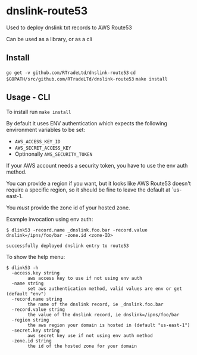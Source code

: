 # dnslink-route53

Used to deploy dnslink txt records to AWS Route53

Can be used as a library, or as a cli

## Install

`go get -v github.com/RTradeLtd/dnslink-route53`
`cd $GOPATH/src/github.com/RTradeLTd/dnslink-route53`
`make install`

## Usage - CLI

To install run `make install`

By default it uses ENV authentication which expects the following environment variables to be set:

* `AWS_ACCESS_KEY_ID`
* `AWS_SECRET_ACCESS_KEY`
* Optinonally `AWS_SECURITY_TOKEN`

If your AWS account needs a security token, you have to use the env auth method.

You can provide a region if you want, but it looks like AWS Route53 doesn't require a specific region, so it should be fine to leave the default at `us-east-1.

You *must* provide the zone id of your hosted zone.

Example invocation using env auth:

```shell
$ dlink53 -record.name _dnslink.foo.bar -record.value dnslink=/ipns/foo/bar -zone.id <zone-ID>

successfully deployed dnslink entry to route53
```

To show the help menu:

```shell
$ dlink53 -h
  -access.key string
        aws access key to use if not using env auth
  -name string
        set aws authentication method, valid values are env or get (default "env")
  -record.name string
        the name of the dnslink record, ie _dnslink.foo.bar
  -record.value string
        the value of the dnslink record, ie dnslink=/ipns/foo/bar
  -region string
        the aws region your domain is hosted in (default "us-east-1")
  -secret.key string
        aws secret key use if not using env auth method
  -zone.id string
        the id of the hosted zone for your domain
```